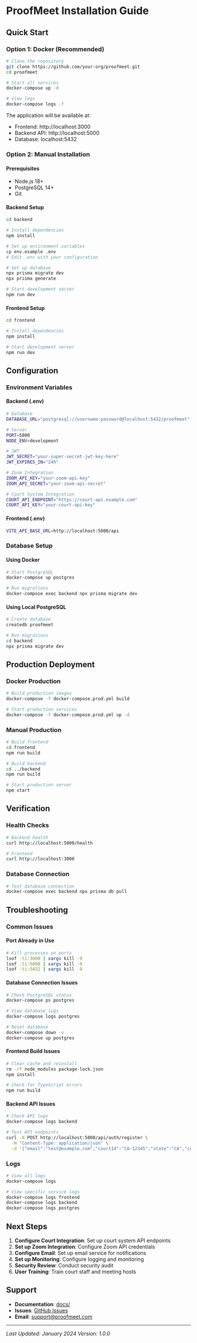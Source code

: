 # ProofMeet Installation Guide

## Quick Start

### Option 1: Docker (Recommended)
```bash
# Clone the repository
git clone https://github.com/your-org/proofmeet.git
cd proofmeet

# Start all services
docker-compose up -d

# View logs
docker-compose logs -f
```

The application will be available at:
- Frontend: http://localhost:3000
- Backend API: http://localhost:5000
- Database: localhost:5432

### Option 2: Manual Installation

#### Prerequisites
- Node.js 18+
- PostgreSQL 14+
- Git

#### Backend Setup
```bash
cd backend

# Install dependencies
npm install

# Set up environment variables
cp env.example .env
# Edit .env with your configuration

# Set up database
npx prisma migrate dev
npx prisma generate

# Start development server
npm run dev
```

#### Frontend Setup
```bash
cd frontend

# Install dependencies
npm install

# Start development server
npm run dev
```

## Configuration

### Environment Variables

#### Backend (.env)
```bash
# Database
DATABASE_URL="postgresql://username:password@localhost:5432/proofmeet"

# Server
PORT=5000
NODE_ENV=development

# JWT
JWT_SECRET="your-super-secret-jwt-key-here"
JWT_EXPIRES_IN="24h"

# Zoom Integration
ZOOM_API_KEY="your-zoom-api-key"
ZOOM_API_SECRET="your-zoom-api-secret"

# Court System Integration
COURT_API_ENDPOINT="https://court-api.example.com"
COURT_API_KEY="your-court-api-key"
```

#### Frontend (.env)
```bash
VITE_API_BASE_URL=http://localhost:5000/api
```

### Database Setup

#### Using Docker
```bash
# Start PostgreSQL
docker-compose up postgres

# Run migrations
docker-compose exec backend npx prisma migrate dev
```

#### Using Local PostgreSQL
```bash
# Create database
createdb proofmeet

# Run migrations
cd backend
npx prisma migrate dev
```

## Production Deployment

### Docker Production
```bash
# Build production images
docker-compose -f docker-compose.prod.yml build

# Start production services
docker-compose -f docker-compose.prod.yml up -d
```

### Manual Production
```bash
# Build frontend
cd frontend
npm run build

# Build backend
cd ../backend
npm run build

# Start production server
npm start
```

## Verification

### Health Checks
```bash
# Backend health
curl http://localhost:5000/health

# Frontend
curl http://localhost:3000
```

### Database Connection
```bash
# Test database connection
docker-compose exec backend npx prisma db pull
```

## Troubleshooting

### Common Issues

#### Port Already in Use
```bash
# Kill processes on ports
lsof -ti:3000 | xargs kill -9
lsof -ti:5000 | xargs kill -9
lsof -ti:5432 | xargs kill -9
```

#### Database Connection Issues
```bash
# Check PostgreSQL status
docker-compose ps postgres

# View database logs
docker-compose logs postgres

# Reset database
docker-compose down -v
docker-compose up postgres
```

#### Frontend Build Issues
```bash
# Clear cache and reinstall
rm -rf node_modules package-lock.json
npm install

# Check for TypeScript errors
npm run build
```

#### Backend API Issues
```bash
# Check API logs
docker-compose logs backend

# Test API endpoints
curl -X POST http://localhost:5000/api/auth/register \
  -H "Content-Type: application/json" \
  -d '{"email":"test@example.com","courtId":"CA-12345","state":"CA","courtCaseNumber":"CASE-001"}'
```

### Logs
```bash
# View all logs
docker-compose logs

# View specific service logs
docker-compose logs frontend
docker-compose logs backend
docker-compose logs postgres
```

## Next Steps

1. **Configure Court Integration**: Set up court system API endpoints
2. **Set up Zoom Integration**: Configure Zoom API credentials
3. **Configure Email**: Set up email service for notifications
4. **Set up Monitoring**: Configure logging and monitoring
5. **Security Review**: Conduct security audit
6. **User Training**: Train court staff and meeting hosts

## Support

- **Documentation**: [docs/](docs/)
- **Issues**: [GitHub Issues](https://github.com/your-org/proofmeet/issues)
- **Email**: support@proofmeet.com

---

*Last Updated: January 2024*
*Version: 1.0.0*

